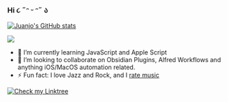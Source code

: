 ### Hi ૮ ˶ᵔ ᵕ ᵔ˶ ა

[![Juanjo's GitHub stats](https://github-readme-stats.vercel.app/api?username=jjdiazo1)](https://github.com/anuraghazra/github-readme-stats)

<image src="https://github-readme-stats.vercel.app/api/top-langs?username=jjdiazo1&layout=compact&show_icons=true" />

- 🌱 I’m currently learning JavaScript and Apple Script
- 👯 I’m looking to collaborate on Obsidian Plugins, Alfred Workflows and anything iOS/MacOS automation related.
- ⚡ Fun fact: I love Jazz and Rock, and I [rate music](https://rateyourmusic.com/~whosjuanjo)

<div>
<a href="https://linktr.ee/whosjuanjo">
<img src="https://img.shields.io/badge/More_here:-Linktree-blue" alt="Check my Linktree">
</a>
  
<!--

Here are some ideas to get you started:
- 🌱 I’m currently learning ...
- 👯 I’m looking to collaborate on ...
- 🤔 I’m looking for help with ...
- 💬 Ask me about ...
- 📫 How to reach me: ...
- 😄 Pronouns: ...
- ⚡ Fun fact: ...
-->
